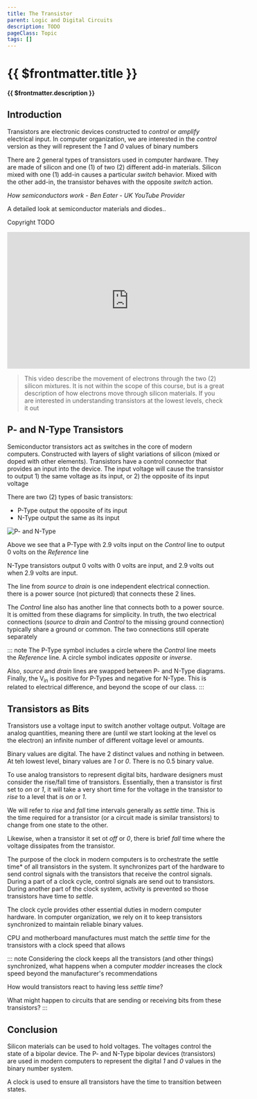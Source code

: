 ```yaml
---
title: The Transistor
parent: Logic and Digital Circuits
description: TODO
pageClass: Topic
tags: []
---
```


# {{ $frontmatter.title }}
**{{ $frontmatter.description }}**

<KeyConcepts :ConceptArray= "[
{
  Concept:'Simple Chemistry and a Little Voltage',
  Details:'Using 2 variations of silicon, transistors can physically represent the digital zero (0) and one (1) values that represent the basic numeric units'
},
{
  Concept:'Timing is Critical when using Transistors to Hold Digital States',
  Details:'Using an analog signal like voltage to represent digital values requires a brief time period of transistors to settle to a 0 or 1 state'
}
]" />

## Introduction

Transistors are electronic devices constructed to *control* or *amplify* electrical input. In computer organization, we are interested in the *control* version as they will represent the *1* and *0* values of binary numbers

There are 2 general types of transistors used in computer hardware. They are made of silicon and one (1) of two (2) different add-in materials. Silicon mixed with one (1) add-in causes a particular *switch* behavior. Mixed with the other add-in, the transistor behaves with the opposite *switch* action.

*How semiconductors work - Ben Eater - UK YouTube Provider*
<p>A detailed look at semiconductor materials and diodes..</p> <p>Copyright TODO</p> 
<iframe width="560" height="315" src="https://www.youtube.com/embed/33vbFFFn04k" title="YouTube video player" frameborder="0" allow="accelerometer; autoplay; clipboard-write; encrypted-media; gyroscope; picture-in-picture" allowfullscreen></iframe>

> This video describe the movement of electrons through the two (2) silicon mixtures. It is not within the scope of this course, but is a great description of how electrons move through silicon materials. If you are interested in understanding transistors at the lowest levels, check it out

## P- and N-Type Transistors
Semiconductor transistors act as switches in the core of modern computers. Constructed with layers of slight variations of silicon (mixed or doped with other elements). Transistors have a control connector that provides an input into the device. The input voltage will cause the transistor to output 1) the same voltage as its input, or 2) the opposite of its input voltage

There are two (2) types of basic transistors:
- P-Type output the opposite of its input
- N-Type output the same as its input

![P- and N-Type](/images/Circuits/PNTypeElectricalFunctions.png)

Above we see that a P-Type with 2.9 volts input on the *Control* line to output 0 volts on the *Reference* line

N-Type transistors output 0 volts with 0 volts are input, and 2.9 volts out when 2.9 volts are input.

The line from *source* to *drain* is one independent electrical connection. there is a power source (not pictured) that connects these 2 lines.

The *Control* line also has another line that connects both to a power source. It is omitted from these diagrams for simplicity. In truth, the two electrical connections (*source* to *drain* and *Control* to the missing ground connection) typically share a ground or common. The two connections still operate separately

::: note
The P-Type symbol includes a circle where the *Control* line meets the *Reference* line. A circle symbol indicates *opposite* or *inverse*.

Also, *source* and *drain* lines are swapped between P- and N-Type diagrams. Finally, the V<sub>in</sub> is positive for P-Types and negative for N-Type. This is related to electrical difference, and beyond the scope of our class.
:::

## Transistors as Bits
Transistors use a voltage input to switch another voltage output. Voltage are analog quantities, meaning there are (until we start looking at the level os the electron) an infinite number of different voltage level or amounts.

Binary values are digital. The have 2 distinct values and nothing in between. At teh lowest level, binary values are *1* or *0*. There is no 0.5 binary value.

To use analog transistors to represent digital bits, hardware designers must consider the rise/fall time of transistors. Essentially, then a transistor is first set to *on* or *1*, it will take a very short time for the voltage in the transistor to *rise* to a level that is *on* or *1*.

We will refer to *rise* and *fall* time intervals generally as *settle time*. This is the time required for a transistor (or a circuit made is similar transistors) to change from one state to the other.

Likewise, when a transistor it set ot *off* or *0*, there is brief *fall* time where the voltage dissipates from the transistor.

The purpose of the clock in modern computers is to orchestrate the settle time* of all transistors in the system. It synchronizes part of the hardware to send control signals with the transistors that receive the control signals. During a part of a clock cycle, control signals are send out to transistors. During another part of the clock system, activity is prevented so those transistors have time to *settle*.

The clock cycle provides other essential duties in modern computer hardware. In computer organization, we rely on it to keep transistors synchronized to maintain reliable binary values.

CPU and motherboard manufactures must match the *settle time* for the transistors with a clock speed that allows 

::: note
Considering the clock keeps all the transistors (and other things) synchronized, what happens when a computer *modder* increases the clock speed beyond the manufacturer's recommendations

How would transistors react to having less *settle time*?

What might happen to circuits that are sending or receiving bits from these transistors?
:::

## Conclusion

Silicon materials can be used to hold voltages. The voltages control the state of a bipolar device. The P- and N-Type bipolar devices (transistors) are used in modern computers to represent the digital *1* and *0* values in the binary number system.

A clock is used to ensure all transistors have the time to transition between states.
